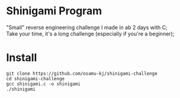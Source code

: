 # Shinigami Program
"Small" reverse engineering challenge I made in ab 2 days with C; <br>
Take your time, it's a long challenge (especially if you're a beginner);<br> 

# Install 
```git clone https://github.com/osamu-kj/shinigami-challenge```<br>
```cd shinigami-challenge```<br>
```gcc shinigami.c -o shinigami```<br>
```./shinigami```<br>
